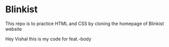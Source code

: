 # Blinkist
This repo is to practice HTML and CSS by cloning the homepage of Blinkist website

Hey Vishal this is my code for feat.-body
